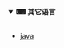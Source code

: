 <details open="">
<summary><b><g-emoji class="g-emoji" alias="keyboard" fallback-src="https://github.githubassets.com/images/icons/emoji/unicode/2328.png">⌨</g-emoji> 其它语言</b></summary>
<br>
<ul>
<li><a href="/liceal/love/README.md">java</a></li>
</ul>
</details>

